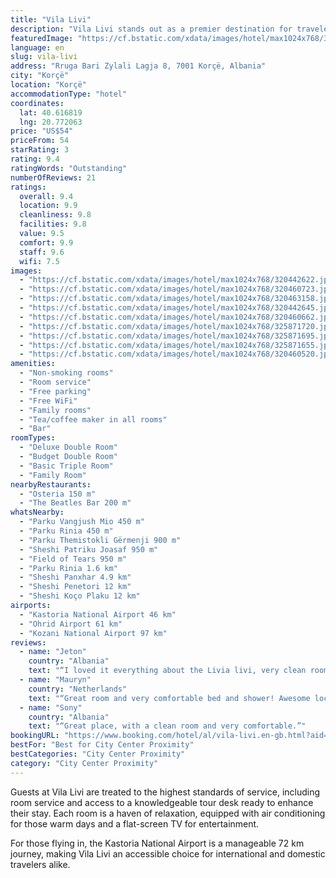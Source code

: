 ```yaml
---
title: "Vila Livi"
description: "Vila Livi stands out as a premier destination for travelers seeking comfort and convenience in Korçë, situated within easy reach of both the Ohrid Lake Springs and Monastery Saint Naum, each located 43 km away."
featuredImage: "https://cf.bstatic.com/xdata/images/hotel/max1024x768/320442622.jpg?k=48f5b7502b5b6c04938b59f13f730fb605ef19d0e513dc81909340a2126c52f4&o=&hp=1"
language: en
slug: vila-livi
address: "Rruga Bari Zylali Lagja 8, 7001 Korçë, Albania"
city: "Korçë"
location: "Korçë"
accommodationType: "hotel"
coordinates:
  lat: 40.616819
  lng: 20.772063
price: "US$54"
priceFrom: 54
starRating: 3
rating: 9.4
ratingWords: "Outstanding"
numberOfReviews: 21
ratings:
  overall: 9.4
  location: 9.9
  cleanliness: 9.8
  facilities: 9.8
  value: 9.5
  comfort: 9.9
  staff: 9.6
  wifi: 7.5
images:
  - "https://cf.bstatic.com/xdata/images/hotel/max1024x768/320442622.jpg?k=48f5b7502b5b6c04938b59f13f730fb605ef19d0e513dc81909340a2126c52f4&o=&hp=1"
  - "https://cf.bstatic.com/xdata/images/hotel/max1024x768/320460723.jpg?k=8b23786d8e71de7542e89af2c618130002f2f684152edd8a4b39709f9877cdf1&o=&hp=1"
  - "https://cf.bstatic.com/xdata/images/hotel/max1024x768/320463158.jpg?k=6720eeb72feb44539513996388b122062cf38026a1cfe5695bddbd4b8118bb1f&o=&hp=1"
  - "https://cf.bstatic.com/xdata/images/hotel/max1024x768/320442645.jpg?k=ca871d59709b02dea1eb3b9647dc688f359d8ea80bfab00fcc231976be3fb606&o=&hp=1"
  - "https://cf.bstatic.com/xdata/images/hotel/max1024x768/320460662.jpg?k=cac5f13aa629581f5cbba0d973c072cf461eaf98f66892aa74b1ba6a5e590193&o=&hp=1"
  - "https://cf.bstatic.com/xdata/images/hotel/max1024x768/325871720.jpg?k=397a48964f2e55db314f8e3a74e5a1d82422891265adcf958a4b7b75c7e2edbc&o=&hp=1"
  - "https://cf.bstatic.com/xdata/images/hotel/max1024x768/325871695.jpg?k=4623424d3988a4a256af65d807a79f3351d7e71821d686999c8b3e4fc0563e58&o=&hp=1"
  - "https://cf.bstatic.com/xdata/images/hotel/max1024x768/325871655.jpg?k=09df4a37eb65a6461594af39cff3f0ff9f3de0e06f7a9fc1fb715f1ae00d5605&o=&hp=1"
  - "https://cf.bstatic.com/xdata/images/hotel/max1024x768/320460520.jpg?k=32045c90fe5e5e2f758794f7e65433ff10f063cf5c531b864fe4e512f64fb618&o=&hp=1"
amenities:
  - "Non-smoking rooms"
  - "Room service"
  - "Free parking"
  - "Free WiFi"
  - "Family rooms"
  - "Tea/coffee maker in all rooms"
  - "Bar"
roomTypes:
  - "Deluxe Double Room"
  - "Budget Double Room"
  - "Basic Triple Room"
  - "Family Room"
nearbyRestaurants:
  - "Osteria 150 m"
  - "The Beatles Bar 200 m"
whatsNearby:
  - "Parku Vangjush Mio 450 m"
  - "Parku Rinia 450 m"
  - "Parku Themistokli Gërmenji 900 m"
  - "Sheshi Patriku Joasaf 950 m"
  - "Field of Tears 950 m"
  - "Parku Rinia 1.6 km"
  - "Sheshi Panxhar 4.9 km"
  - "Sheshi Penetori 12 km"
  - "Sheshi Koço Plaku 12 km"
airports:
  - "Kastoria National Airport 46 km"
  - "Ohrid Airport 61 km"
  - "Kozani National Airport 97 km"
reviews:
  - name: "Jeton"
    country: "Albania"
    text: "“I loved it everything about the Livia livi, very clean room and bathroom I would recommend it to all the tourist who willing to visit korca.”"
  - name: "Mauryn"
    country: "Netherlands"
    text: "“Great room and very comfortable bed and shower! Awesome location only 2min walk from the Bazar”"
  - name: "Sony"
    country: "Albania"
    text: "“Great place, with a clean room and very comfortable.”"
bookingURL: "https://www.booking.com/hotel/al/vila-livi.en-gb.html?aid=8035640"
bestFor: "Best for City Center Proximity"
bestCategories: "City Center Proximity"
category: "City Center Proximity"
---
```


Guests at Vila Livi are treated to the highest standards of service, including room service and access to a knowledgeable tour desk ready to enhance their stay. Each room is a haven of relaxation, equipped with air conditioning for those warm days and a flat-screen TV for entertainment.

For those flying in, the Kastoria National Airport is a manageable 72 km journey, making Vila Livi an accessible choice for international and domestic travelers alike.